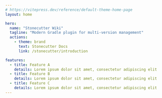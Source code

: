 ```yaml
---
# https://vitepress.dev/reference/default-theme-home-page
layout: home

hero:
  name: "Stonecutter Wiki"
  tagline: "Modern Gradle plugin for multi-version management"
  actions:
    - theme: brand
      text: Stonecutter Docs
      link: /stonecutter/introduction

features:
  - title: Feature A
    details: Lorem ipsum dolor sit amet, consectetur adipiscing elit
  - title: Feature B
    details: Lorem ipsum dolor sit amet, consectetur adipiscing elit
  - title: Feature C
    details: Lorem ipsum dolor sit amet, consectetur adipiscing elit
---
```


